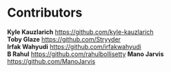 # Contributors

**Kyle Kauzlarich** https://github.com/kyle-kauzlarich  
**Toby Glaze** https://github.com/Stryyder  
**Irfak Wahyudi** https://github.com/irfakwahyudi  
**B Rahul** https://github.com/rahulbollisetty
**Mano Jarvis** https://github.com/ManoJarvis


